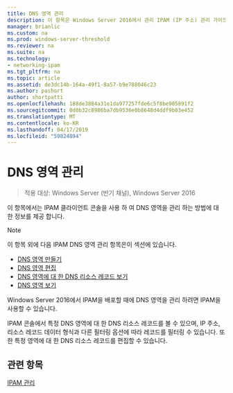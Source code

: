 ```yaml
---
title: DNS 영역 관리
description: 이 항목은 Windows Server 2016에서 관리 IPAM (IP 주소) 관리 가이드의 일부입니다.
manager: brianlic
ms.custom: na
ms.prod: windows-server-threshold
ms.reviewer: na
ms.suite: na
ms.technology:
- networking-ipam
ms.tgt_pltfrm: na
ms.topic: article
ms.assetid: de3dc14b-164a-49f1-8a57-b9e788046c23
ms.author: pashort
author: shortpatti
ms.openlocfilehash: 188de3884a31e1da977257fde6c5f8be905891f2
ms.sourcegitcommit: 0d0b32c8986ba7db9536e0b8648d4ddf9b03e452
ms.translationtype: MT
ms.contentlocale: ko-KR
ms.lasthandoff: 04/17/2019
ms.locfileid: "59824894"
---
```

# <a name="dns-zone-management"></a>DNS 영역 관리

>적용 대상: Windows Server (반기 채널), Windows Server 2016

이 항목에서는 IPAM 클라이언트 콘솔을 사용 하 여 DNS 영역을 관리 하는 방법에 대 한 정보를 제공 합니다.  
  
> [!NOTE]  
> 이 항목 외에 다음 IPAM DNS 영역 관리 항목은이 섹션에 있습니다.  
>   
> -   [DNS 영역 만들기](../../technologies/ipam/Create-a-DNS-Zone.md)  
> -   [DNS 영역 편집](../../technologies/ipam/Edit-a-DNS-Zone.md)  
> -   [DNS 영역에 대 한 DNS 리소스 레코드 보기](../../technologies/ipam/View-DNS-Resource-Records-for-a-DNS-Zone.md)  
> -   [DNS 영역 보기](../../technologies/ipam/View-DNS-Zones.md)  
  
Windows Server 2016에서 IPAM을 배포할 때에 DNS 영역을 관리 하려면 IPAM을 사용할 수 있습니다.  
  
IPAM 콘솔에서 특정 DNS 영역에 대 한 DNS 리소스 레코드를 볼 수 있으며, IP 주소, 리소스 레코드 데이터 형식과 다른 필터링 옵션에 따라 레코드를 필터링 수 있습니다. 또한 특정 영역에 대 한 DNS 리소스 레코드를 편집할 수 있습니다.  
  
## <a name="see-also"></a>관련 항목  
[IPAM 관리](Manage-IPAM.md)  
  


